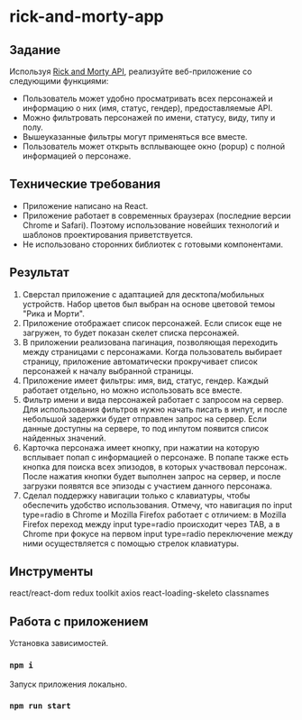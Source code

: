 # rick-and-morty-app

## Задание
Используя [Rick and Morty API](https://rickandmortyapi.com/), реализуйте веб-приложение со следующими функциями:

- Пользователь может удобно просматривать всех персонажей и информацию о них (имя, статус, гендер), предоставляемые API.
- Можно фильтровать персонажей по имени, статусу, виду, типу и полу.
- Вышеуказанные фильтры могут применяться все вместе.
- Пользователь может открыть всплывающее окно (popup) с полной информацией о персонаже.

## Технические требования

- Приложение написано на React.
- Приложение работает в современных браузерах (последние версии Chrome и Safari).
Поэтому использование новейших технологий и шаблонов проектирования приветствуется.
- Не использовано сторонних библиотек с готовыми компонентами.

## Результат
1. Сверстал приложение с адаптацией для десктопа/мобильных устройств. Набор цветов был выбран на основе цветовой темоы "Рика и Морти".
2. Приложение отображает список персонажей. Если список еще не загружен, то будет показан скелет списка персонажей.
3. В приложении реализована пагинация, позволяющая переходить между страницами с персонажами. Когда пользователь выбирает страницу, приложение автоматически прокручивает список персонажей к началу выбранной страницы.
4. Приложение имеет фильтры: имя, вид, статус, гендер. Каждый работает отдельно, но можно использовать все вместе.
5. Фильтр имени и вида персонажей работает с запросом на сервер. Для использования фильтров нужно начать писать в инпут, и после небольшой задержки будет отправлен запрос на сервер. Если данные доступны на сервере, то под инпутом появится список найденных значений.
6. Карточка персонажа имеет кнопку, при нажатии на которую всплывает попап с информацией о персонаже. В попапе также есть кнопка для поиска всех эпизодов, в которых участвовал персонаж. После нажатия кнопки будет выполнен запрос на сервер, и после загрузки появятся все эпизоды с участием данного персонажа.
7. Сделал поддержку навигации только с клавиатуры, чтобы обеспечить удобство использования. Отмечу, что навигация по input type=radio в Chrome и Mozilla Firefox работает с отличием: в Mozilla Firefox переход между input type=radio происходит через TAB, а в Chrome при фокусе на первом input type=radio переключение между ними осуществляется с помощью стрелок клавиатуры.

## Инструменты
react/react-dom
redux toolkit
axios
react-loading-skeleto
classnames

## Работа с приложением

Установка зависимостей.
### `npm i`

Запуск приложения локально.
### `npm run start`
